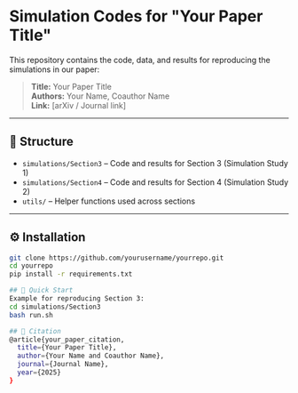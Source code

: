 
# Simulation Codes for "Your Paper Title"

This repository contains the code, data, and results for reproducing the simulations in our paper:

> **Title:** Your Paper Title  
> **Authors:** Your Name, Coauthor Name  
> **Link:** [arXiv / Journal link]

---

## 📂 Structure
- `simulations/Section3` – Code and results for Section 3 (Simulation Study 1)
- `simulations/Section4` – Code and results for Section 4 (Simulation Study 2)
- `utils/` – Helper functions used across sections

---

## ⚙️ Installation
```bash
git clone https://github.com/yourusername/yourrepo.git
cd yourrepo
pip install -r requirements.txt

## 🚀 Quick Start
Example for reproducing Section 3:
cd simulations/Section3
bash run.sh

## 📜 Citation
@article{your_paper_citation,
  title={Your Paper Title},
  author={Your Name and Coauthor Name},
  journal={Journal Name},
  year={2025}
}

